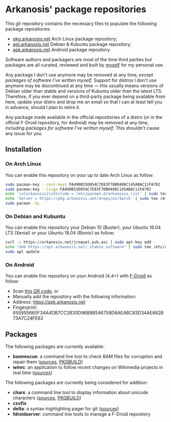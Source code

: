 # Arkanosis' package repositories

This git repository contains the necessary files to populate the following package repositories:
 * [pkg.arkanosis.net](https://pkg.arkanosis.net) Arch Linux package repository;
 * [apt.arkanosis.net](https://apt.arkanosis.net) Debian & Kubuntu package repository;
 * [apk.arkanosis.net](https://apk.arkanosis.net) Android package repository.

Software authors and packagers are most of the time third parties but packages are all curated, reviewed and built by [myself](https://arkanosis.net) for my personal use.

Any package I don't use anymore may be removed at any time, *except packages of software I've written myself*. Support for distros I don't use anymore may be discontinued at any time — this usually means versions of Debian older than stable and versions of Kubuntu older than the latest LTS. Therefore, if you ever depend on a third-party package being available from here, update your distro and drop me an email so that I can at least tell you in advance, should I plan to retire it.

Any package made available in the official repositories of a distro (or in the official F-Droid repository, for Android) may be removed at any time, *including packages for software I've written myself*. This shouldn't cause any issue for you.

## Installation

### On Arch Linux

You can enable this repository on your up to date Arch Linux as follow:

```sh
sudo pacman-key --recv-keys FA490B15D054C7E83F70B0408C145ABAC11FA702
sudo pacman-key --lsign FA490B15D054C7E83F70B0408C145ABAC11FA702
echo '\n[arkanosis]\nInclude = /etc/pacman.d/arkanosis.list' | sudo tee -a /etc/pacman.conf
echo 'Server = https://pkg.arkanosis.net/$repo/os/$arch' | sudo tee /etc/pacman.d/arkanosis.list
sudo pacman -Sy
```

### On Debian and Kubuntu

You can enable this repository your Debian 10 (Buster), your Ubuntu 16.04 LTS (Xenial) or your Ubuntu 18.04 (Bionic) as follow:

```sh
curl -s https://arkanosis.net/jroquet.pub.asc | sudo apt-key add -
echo "deb https://apt.arkanosis.net/ stable software" | sudo tee /etc/apt/sources.list.d/arkanosis.list
sudo apt update
```

### On Android

You can enable this repository on your Android (4.4+) with [F-Droid](https://f-droid.org/) as follow:
 * Scan [this QR code](https://apk.arkanosis.net/fdroid/qr.png), or
 * Manually add the repository with the following information:
  * Address: https://apk.arkanosis.net
  * Fingerprint: 655955660F34A4DB7CC2B30D96B8B546759D6AEABC83D34AE682B73A7C24FE62

## Packages

The following packages are currently available:
 * **bamrescue**: a command line tool to check BAM files for corruption and repair them ([sources](https://github.com/Arkanosis/bamrescue), [PKGBUILD](https://aur.archlinux.org/cgit/aur.git/tree/PKGBUILD?h=bamrescue))
 * **wmrc**: an application to follow recent changes on Wikimedia projects in real time ([sources](https://github.com/arkanosis/wmrc))

The following packages are currently being considered for addition:
 * **chars**: a command line tool to display information about unicode characters ([sources](https://github.com/antifuchs/chars), [PKGBUILD](https://aur.archlinux.org/cgit/aur.git/tree/PKGBUILD?h=chars))
 * **csvfix**
 * **delta**: a syntax-highlighting pager for git ([sources](https://github.com/dandavison/delta))
 * **fdroidserver**: command line tools to manage a F-Droid repository
